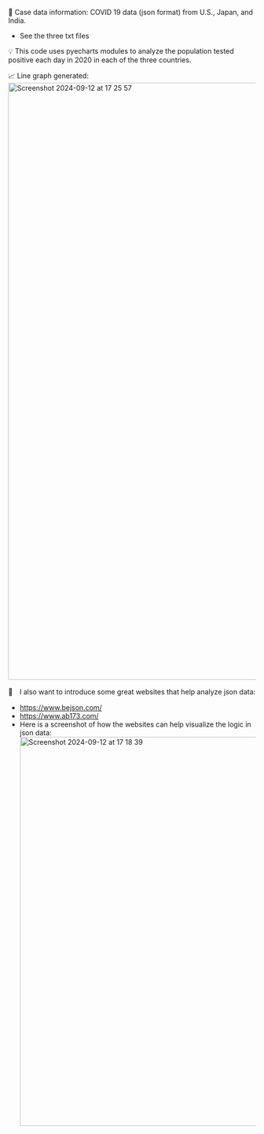 📁 Case data information: COVID 19 data (json format) from U.S., Japan, and India.
- See the three txt files

💡 This code uses pyecharts modules to analyze the population tested positive each day in 2020 in each of the three countries.

📈 Line graph generated:
  <img width="1212" alt="Screenshot 2024-09-12 at 17 25 57" src="https://github.com/user-attachments/assets/e05fc152-4ea7-4576-80a3-b067a5adfaa5">

🚀　I also want to introduce some great websites that help analyze json data:
- https://www.bejson.com/
- https://www.ab173.com/
- Here is a screenshot of how the websites can help visualize the logic in json data:
  <img width="790" alt="Screenshot 2024-09-12 at 17 18 39" src="https://github.com/user-attachments/assets/d7096ff8-21c5-4026-be14-2fa8a123c246">
